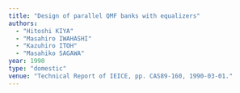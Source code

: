 ```yaml
---
title: "Design of parallel QMF banks with equalizers"
authors:
  - "Hitoshi KIYA"
  - "Masahiro IWAHASHI"
  - "Kazuhiro ITOH"
  - "Masahiko SAGAWA"
year: 1990
type: "domestic"
venue: "Technical Report of IEICE, pp. CAS89-160, 1990-03-01."
---
```

